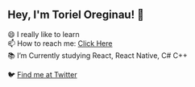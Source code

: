 <!--
**TorielOreginal/TorielOreginal** is a ✨ _special_ ✨ repository because its `README.md` (this file) appears on your GitHub profile.

Here are some ideas to get you started:

- 🔭 I’m currently working on ...
- 🌱 I’m currently learning ...
- 👯 I’m looking to collaborate on ...
- 🤔 I’m looking for help with ...
- 💬 Ask me about ...
- 📫 How to reach me: ...
- 😄 Pronouns: ...
- ⚡ Fun fact: ...
-->
## Hey, I'm Toriel Oreginau! 👋
<!--### Hellooo! 👋 Welcome to my profile-->
😄 I really like to learn </br>
📫 How to reach me: <a href="https://discord.gg/S43CfDt" target='_blank'>Click Here</a></br>
📚 I’m Currently studying React, React Native, C# C++ </br>

🐦 <a href="https://twitter.com/toriiOreginau">Find me at Twitter</a> </br>
